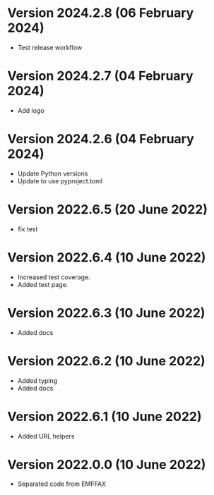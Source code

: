 # Version 2024.2.8 (06 February 2024)

- Test release workflow

# Version 2024.2.7 (04 February 2024)

- Add logo

# Version 2024.2.6 (04 February 2024)

- Update Python versions
- Update to use pyproject.toml

# Version 2022.6.5 (20 June 2022)

- fix test

# Version 2022.6.4 (10 June 2022)

- Increased test coverage.
- Added test page.

# Version 2022.6.3 (10 June 2022)

- Added docs

# Version 2022.6.2 (10 June 2022)

- Added typing
- Added docs

# Version 2022.6.1 (10 June 2022)

- Added URL helpers

# Version 2022.0.0 (10 June 2022)

- Separated code from EMFFAX
